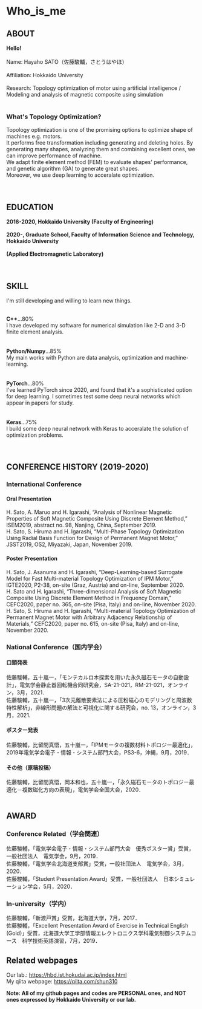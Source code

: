 # Who_is_me
## ABOUT
**Hello!**<br><br>
Name: Hayaho SATO（佐藤駿輔，さとうはやほ）<br><br>
Affiliation: Hokkaido University<br><br>
Research: Topology optimization of motor using artificial intelligence / Modeling and analysis of magnetic composite using simulation<br><br>
### What's Topology Optimization?
Topology optimization is one of the promising options to optimize shape of machines e.g. motors.<br>It performs free transformation including generating and deleting holes. By generating many shapes, analyzing them and combining excellent ones, we can improve performance of machine.<br>We adapt finite element method (FEM) to evaluate shapes' performance, and genetic algorithm (GA) to generate great shapes.<br>Moreover, we use deep learning to acceralate optimization.<br><br><br>


## EDUCATION
**2016-2020, Hokkaido University (Faculty of Engineering)<br><br>
2020-, Graduate School, Faculty of Information Science and Technology, Hokkaido University<br><br>
(Applied Electromagnetic Laboratory)<br><br><br>**


## SKILL
I'm still developing and willing to learn new things.<br><br>

**C++**...80%<br>
I have developed my software for numerical simulation like 2-D and 3-D finite element analysis.<br><br><br>
**Python/Numpy**...85%<br>
My main works with Python are data analysis, optimization and machine-learning.<br><br><br>
**PyTorch**...80%<br>
I've learned PyTorch since 2020, and found that it's a sophisticated option for deep learning. I sometimes test some deep neural networks which appear in papers for study.<br><br><br>
**Keras**...75%<br>
I build some deep neural network with Keras to acceralate the solution of optimization problems.<br><br><br>


## CONFERENCE HISTORY (2019-2020)
### International Conference<br>
#### Oral Presentation<br>
H. Sato, A. Maruo and H. Igarashi, “Analysis of Nonlinear Magnetic Properties of Soft Magnetic Composite Using Discrete Element Method,” ISEM2019, abstract no. 98, Nanjing, China, September 2019.<br>
H. Sato, S. Hiruma and H. Igarashi, “Multi-Phase Topology Optimization Using Radial Basis Function for Design of Permanent Magnet Motor,” JSST2019, OS2, Miyazaki, Japan, November 2019.<br>
#### Poster Presentation<br>
H. Sato, J. Asanuma and H. Igarashi, “Deep-Learning-based Surrogate Model for Fast Multi-material Topology Optimization of IPM Motor,” IGTE2020, P2-38, on-site (Graz, Austria) and on-line, September 2020.<br>
H. Sato and H. Igarashi, “Three-dimensional Analysis of Soft Magnetic Composite Using Discrete Element Method in Frequency Domain,” CEFC2020, paper no. 365, on-site (Pisa, Italy) and on-line, November 2020.<br>
H. Sato, S. Hiruma and H. Igarashi, “Multi-material Topology Optimization of Permanent Magnet Motor with Arbitrary Adjacency Relationship of Materials,” CEFC2020, paper no. 615, on-site (Pisa, Italy) and on-line, November 2020.<br>
### National Conference（国内学会）<br>
#### 口頭発表<br>
佐藤駿輔，五十嵐一，「モンテカルロ木探索を用いた永久磁石モータの自動設計」，電気学会静止器回転機合同研究会，SA-21-021，RM-21-021，オンライン，3月，2021．<br>
佐藤駿輔，五十嵐一，「3次元離散要素法による圧粉磁心のモデリングと周波数特性解析」，非線形問題の解法と可視化に関する研究会，no. 13，オンライン，3月，2021.<br>
#### ポスター発表<br>
佐藤駿輔，比留間真悟，五十嵐一，「IPMモータの複数材料トポロジー最適化」，2019年電気学会電子・情報・システム部門大会，PS3-6，沖縄，9月，2019．<br>
#### その他（原稿投稿）<br>
佐藤駿輔，比留間真悟，岡本和也，五十嵐一，「永久磁石モータのトポロジー最適化－複数磁化方向の表現」，電気学会全国大会，2020．<br><br>


## AWARD
### Conference Related（学会関連）
佐藤駿輔，「電気学会電子・情報・システム部門大会　優秀ポスター賞」受賞，一般社団法人　電気学会，9月，2019．<br>
佐藤駿輔，「電気学会北海道支部賞」受賞，一般社団法人　電気学会，3月，2020．<br>
佐藤駿輔，「Student Presentation Award」受賞，一般社団法人　日本シミュレーション学会，5月，2020．<br>
### In-university（学内）
佐藤駿輔，「新渡戸賞」受賞，北海道大学，7月，2017．<br>
佐藤駿輔，「Excellent Presentation Award of Exercise in Technical English (Gold)」受賞，北海道大学工学部情報エレクトロニクス学科電気制御システムコース　科学技術英語演習，7月，2019．<br>


## Related webpages
Our lab.: https://hbd.ist.hokudai.ac.jp/index.html<br>
My qiita webpage: https://qiita.com/shun310<br>

<b>Note: All of my github pages and codes are PERSONAL ones, and NOT ones expressed by Hokkaido University or our lab.<br>
